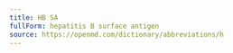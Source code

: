 ```yaml
---
title: HB SA
fullForm: hepatitis B surface antigen
source: https://openmd.com/dictionary/abbreviations/h
---
```

